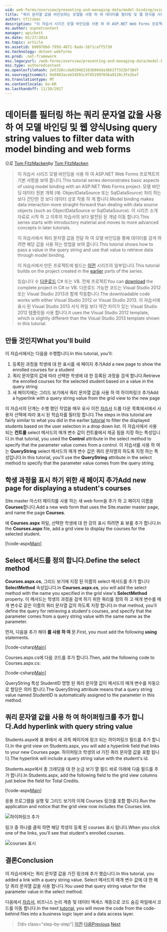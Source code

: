 ```yaml
---
uid: web-forms/overview/presenting-and-managing-data/model-binding/using-query-string-values-to-retrieve-data
title: "쿼리 문자열 값을 바인딩하는 모델을 사용 하 여 데이터를 필터링 및 웹 양식을 사용 하 여 | Microsoft Docs"
author: tfitzmac
description: "이 자습서 시리즈 모델 바인딩을 사용 하 여 ASP.NET Web Forms 프로젝트의 기본 사항을 보여 줍니다. 모델 바인딩 데이터 상호 작용 하 게 더 많은 직선-중..."
ms.author: aspnetcontent
manager: wpickett
ms.date: 02/27/2014
ms.topic: article
ms.assetid: b90978bd-795d-4871-9ade-1671caff5730
ms.technology: dotnet-webforms
ms.prod: .net-framework
msc.legacyurl: /web-forms/overview/presenting-and-managing-data/model-binding/using-query-string-values-to-retrieve-data
msc.type: authoredcontent
ms.openlocfilehash: 2e5328ccda019462163b984da3661f7322b738df
ms.sourcegitcommit: 9a9483aceb34591c97451997036a9120c3fe2baf
ms.translationtype: MT
ms.contentlocale: ko-KR
ms.lasthandoff: 11/10/2017
---
```

<a name="using-query-string-values-to-filter-data-with-model-binding-and-web-forms"></a><span data-ttu-id="96bce-104">데이터를 필터링 하는 쿼리 문자열 값을 사용 하 여 모델 바인딩 및 웹 양식</span><span class="sxs-lookup"><span data-stu-id="96bce-104">Using query string values to filter data with model binding and web forms</span></span>
====================
<span data-ttu-id="96bce-105">으로 [Tom FitzMacken](https://github.com/tfitzmac)</span><span class="sxs-lookup"><span data-stu-id="96bce-105">by [Tom FitzMacken](https://github.com/tfitzmac)</span></span>

> <span data-ttu-id="96bce-106">이 자습서 시리즈 모델 바인딩을 사용 하 여 ASP.NET Web Forms 프로젝트의 기본 사항을 보여 줍니다.</span><span class="sxs-lookup"><span data-stu-id="96bce-106">This tutorial series demonstrates basic aspects of using model binding with an ASP.NET Web Forms project.</span></span> <span data-ttu-id="96bce-107">모델 바인딩 데이터 원본 개체 (예: ObjectDataSource 또는 SqlDataSource) 처리 하는 보다 간단한 것 보다 데이터 상호 작용 하 게 합니다.</span><span class="sxs-lookup"><span data-stu-id="96bce-107">Model binding makes data interaction more straight-forward than dealing with data source objects (such as ObjectDataSource or SqlDataSource).</span></span> <span data-ttu-id="96bce-108">이 시리즈 소개 자료로 시작 하 고 이후의 자습서의 보다 발전된 된 개념 이동 합니다.</span><span class="sxs-lookup"><span data-stu-id="96bce-108">This series starts with introductory material and moves to more advanced concepts in later tutorials.</span></span>
> 
> <span data-ttu-id="96bce-109">이 자습서에서 쿼리 문자열 값을 전달 하 여 모델 바인딩을 통해 데이터를 검색 하려면 해당 값을 사용 하는 방법을 보여 줍니다.</span><span class="sxs-lookup"><span data-stu-id="96bce-109">This tutorial shows how to pass a value in the query string and use that value to retrieve data through model binding.</span></span>
> 
> <span data-ttu-id="96bce-110">이 자습서에서 만든 프로젝트에 빌드는 [이전](retrieving-data.md) 시리즈의 일부입니다.</span><span class="sxs-lookup"><span data-stu-id="96bce-110">This tutorial builds on the project created in the [earlier](retrieving-data.md) parts of the series.</span></span>
> 
> <span data-ttu-id="96bce-111">있습니다 수 [다운로드](https://go.microsoft.com/fwlink/?LinkId=286116) C# 또는 VB. 전체 프로젝트</span><span class="sxs-lookup"><span data-stu-id="96bce-111">You can [download](https://go.microsoft.com/fwlink/?LinkId=286116) the complete project in C# or VB.</span></span> <span data-ttu-id="96bce-112">다운로드 가능한 코드는 Visual Studio 2012 또는 Visual Studio 2013과 함께 작동합니다.</span><span class="sxs-lookup"><span data-stu-id="96bce-112">The downloadable code works with either Visual Studio 2012 or Visual Studio 2013.</span></span> <span data-ttu-id="96bce-113">이 자습서에 표시 된 Visual Studio 2013 서식 파일 보다 약간 차이가 있는 Visual Studio 2012 템플릿을 사용 합니다.</span><span class="sxs-lookup"><span data-stu-id="96bce-113">It uses the Visual Studio 2012 template, which is slightly different than the Visual Studio 2013 template shown in this tutorial.</span></span>


## <a name="what-youll-build"></a><span data-ttu-id="96bce-114">만들 것인지</span><span class="sxs-lookup"><span data-stu-id="96bce-114">What you'll build</span></span>

<span data-ttu-id="96bce-115">이 자습서에서는 다음을 수행합니다.</span><span class="sxs-lookup"><span data-stu-id="96bce-115">In this tutorial, you'll:</span></span>

1. <span data-ttu-id="96bce-116">등록된 과정을 학생에 대 한 표시를 새 페이지 추가</span><span class="sxs-lookup"><span data-stu-id="96bce-116">Add a new page to show the enrolled courses for a student</span></span>
2. <span data-ttu-id="96bce-117">쿼리 문자열의 값에 따라 선택한 학생에 대 한 등록된 과정을 검색 합니다.</span><span class="sxs-lookup"><span data-stu-id="96bce-117">Retrieve the enrolled courses for the selected student based on a value in the query string</span></span>
3. <span data-ttu-id="96bce-118">새 페이지에는 그리드 보기에서 쿼리 문자열 값을 사용 하 여 하이퍼링크 추가</span><span class="sxs-lookup"><span data-stu-id="96bce-118">Add a hyperlink with a query string value from the grid view to the new page</span></span>

<span data-ttu-id="96bce-119">이 자습서의 단계는 수행 했던 작업을 매우 유사 이전 [자습서](sorting-paging-and-filtering-data.md) 드롭 다운 목록에서에서 사용자 선택에 따라 표시 된 학습자를 필터링 합니다.</span><span class="sxs-lookup"><span data-stu-id="96bce-119">The steps in this tutorial are fairly similar to what you did in the earlier [tutorial](sorting-paging-and-filtering-data.md) to filter the displayed students based on the user selection in a drop down list.</span></span> <span data-ttu-id="96bce-120">이 자습서에서 사용 되는 **컨트롤** select 메서드의 매개 변수 값이 컨트롤에서 제공 됨을 지정 하는 특성입니다.</span><span class="sxs-lookup"><span data-stu-id="96bce-120">In that tutorial, you used the **Control** attribute in the select method to specify that the parameter value comes from a control.</span></span> <span data-ttu-id="96bce-121">이 자습서를 사용 하 여는 **QueryString** select 메서드의 매개 변수 값은 쿼리 문자열의 하도록 지정 하는 특성입니다.</span><span class="sxs-lookup"><span data-stu-id="96bce-121">In this tutorial, you'll use the **QueryString** attribute in the select method to specify that the parameter value comes from the query string.</span></span>

## <a name="add-new-page-for-displaying-a-students-courses"></a><span data-ttu-id="96bce-122">학생 과정을 표시 하기 위한 새 페이지 추가</span><span class="sxs-lookup"><span data-stu-id="96bce-122">Add new page for displaying a student's courses</span></span>

<span data-ttu-id="96bce-123">Site.master 마스터 페이지를 사용 하는 새 web form을 추가 하 고 페이지 이름을 **Courses**합니다.</span><span class="sxs-lookup"><span data-stu-id="96bce-123">Add a new web form that uses the Site.master master page, and name the page **Courses**.</span></span>

<span data-ttu-id="96bce-124">에 **Courses.aspx** 파일, 선택한 학생에 대 한 강의 표시 하려면 표 뷰를 추가 합니다.</span><span class="sxs-lookup"><span data-stu-id="96bce-124">In the **Courses.aspx** file, add a grid view to display the courses for the selected student.</span></span>

[!code-aspx[Main](using-query-string-values-to-retrieve-data/samples/sample1.aspx)]

## <a name="define-the-select-method"></a><span data-ttu-id="96bce-125">Select 메서드를 정의 합니다.</span><span class="sxs-lookup"><span data-stu-id="96bce-125">Define the select method</span></span>

<span data-ttu-id="96bce-126">**Courses.aspx.cs**, 그리드 보기에 지정 된 이름의 select 메서드를 추가 합니다 **SelectMethod** 속성입니다.</span><span class="sxs-lookup"><span data-stu-id="96bce-126">In **Courses.aspx.cs**, you will add the select method with the name you specified in the grid view's **SelectMethod** property.</span></span> <span data-ttu-id="96bce-127">이 메서드는 학생의 과정을 검색 하기 위한 쿼리를 정의 하 고 매개 변수를 매개 변수로 같은 이름의 쿼리 문자열 값의 하도록 지정 합니다.</span><span class="sxs-lookup"><span data-stu-id="96bce-127">In that method, you'll define the query for retrieving a student's courses, and specify that the parameter comes from a query string value with the same name as the parameter.</span></span>

<span data-ttu-id="96bce-128">먼저, 다음을 추가 해야 **를 사용 하 여** 문.</span><span class="sxs-lookup"><span data-stu-id="96bce-128">First, you must add the following **using** statements.</span></span>

[!code-csharp[Main](using-query-string-values-to-retrieve-data/samples/sample2.cs)]

<span data-ttu-id="96bce-129">Courses.aspx.cs에 다음 코드를 추가 합니다.</span><span class="sxs-lookup"><span data-stu-id="96bce-129">Then, add the following code to Courses.aspx.cs:</span></span>

[!code-csharp[Main](using-query-string-values-to-retrieve-data/samples/sample3.cs)]

<span data-ttu-id="96bce-130">QueryString 특성 StudentID 명명 된 쿼리 문자열 값이 메서드의 매개 변수를 자동으로 할당은 의미 합니다.</span><span class="sxs-lookup"><span data-stu-id="96bce-130">The QueryString attribute means that a query string value named StudentID is automatically assigned to the parameter in this method.</span></span>

## <a name="add-hyperlink-with-query-string-value"></a><span data-ttu-id="96bce-131">쿼리 문자열 값을 사용 하 여 하이퍼링크를 추가 합니다.</span><span class="sxs-lookup"><span data-stu-id="96bce-131">Add hyperlink with query string value</span></span>

<span data-ttu-id="96bce-132">Students.aspx에 표 뷰에서 새 과목 페이지에 링크 되는 하이퍼링크 필드를 추가 합니다.</span><span class="sxs-lookup"><span data-stu-id="96bce-132">In the grid view on Students.aspx, you will add a hyperlink field that links to your new Courses page.</span></span> <span data-ttu-id="96bce-133">하이퍼링크 학생의 id 가진 쿼리 문자열 값을 포함 됩니다.</span><span class="sxs-lookup"><span data-stu-id="96bce-133">The hyperlink will include a query string value with the student's id.</span></span>

<span data-ttu-id="96bce-134">Students.aspx에서 총 크레딧을 대 한 눈금 보기 열 필드 바로 아래에 다음 필드를 추가 합니다.</span><span class="sxs-lookup"><span data-stu-id="96bce-134">In Students.aspx, add the following field to the grid view columns just below the field for Total Credits.</span></span>

[!code-aspx[Main](using-query-string-values-to-retrieve-data/samples/sample4.aspx?highlight=7-8)]

<span data-ttu-id="96bce-135">응용 프로그램을 실행 및 그리드 보기의 이제 Courses 링크를 포함 합니다.</span><span class="sxs-lookup"><span data-stu-id="96bce-135">Run the application and notice that the grid view now includes the Courses link.</span></span>

![하이퍼링크 추가](using-query-string-values-to-retrieve-data/_static/image1.png)

<span data-ttu-id="96bce-137">링크 중 하나를 클릭 하면 해당 학생의 등록 된 courses 표시 됩니다.</span><span class="sxs-lookup"><span data-stu-id="96bce-137">When you click one of the links, you'll see that student's enrolled courses.</span></span>

![courses 표시](using-query-string-values-to-retrieve-data/_static/image2.png)

## <a name="conclusion"></a><span data-ttu-id="96bce-139">결론</span><span class="sxs-lookup"><span data-stu-id="96bce-139">Conclusion</span></span>

<span data-ttu-id="96bce-140">이 자습서에서는 쿼리 문자열 값을 가진 링크에 추가 했습니다.</span><span class="sxs-lookup"><span data-stu-id="96bce-140">In this tutorial, you added a link with a query string value.</span></span> <span data-ttu-id="96bce-141">Select 메서드의 매개 변수 값에 대 한 해당 쿼리 문자열 값을 사용 합니다.</span><span class="sxs-lookup"><span data-stu-id="96bce-141">You used that query string value for the parameter value in the select method.</span></span>

<span data-ttu-id="96bce-142">다음에서 [자습서](adding-business-logic-layer.md), 비즈니스 논리 계층 및 데이터 액세스 계층으로 코드 숨김 파일에서 코드를 이동 합니다.</span><span class="sxs-lookup"><span data-stu-id="96bce-142">In the next [tutorial](adding-business-logic-layer.md), you will move the code from the code-behind files into a business logic layer and a data access layer.</span></span>

>[!div class="step-by-step"]
<span data-ttu-id="96bce-143">[이전](integrating-jquery-ui.md)
[다음](adding-business-logic-layer.md)</span><span class="sxs-lookup"><span data-stu-id="96bce-143">[Previous](integrating-jquery-ui.md)
[Next](adding-business-logic-layer.md)</span></span>
